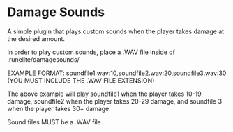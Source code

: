 # Damage Sounds
A simple plugin that plays custom sounds when the player takes damage at the desired amount. 

In order to play custom sounds, place a .WAV file inside of .runelite/damagesounds/

EXAMPLE FORMAT: soundfile1.wav:10,soundfile2.wav:20,soundfile3.wav:30
(YOU MUST INCLUDE THE .WAV FILE EXTENSION)

The above example will play soundfile1 when the player takes 10-19 damage, soundfile2 when the player takes 20-29 damage, and soundfile 3 when the player takes 30+ damage.

Sound files MUST be a .WAV file.